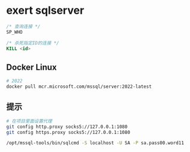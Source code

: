 # exert sqlserver

```sql
/* 查询连接 */
SP_WHO

/* 杀死指定ID的连接 */
KILL <id>
```

## Docker Linux

```bash
# 2022
docker pull mcr.microsoft.com/mssql/server:2022-latest
```

## 提示

```bash
# 在项目里面设置代理
git config http.proxy socks5://127.0.0.1:1080
git config https.proxy socks5://127.0.0.1:1080
```

```bash
/opt/mssql-tools/bin/sqlcmd -S localhost -U SA -P sa.pass00.word11
```
